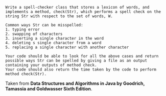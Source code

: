 ```Problem
Write a spell-checker class that stores a lexicon of words, and implements a method, check(Str), which performs a spell check on the string Str with respect to the set of words, W.

Common ways Str can be misspelled:
1. typing error
2. swapping of characters
3. inserting a single character in the word
4. deleting s single character from a word
5. replacing a single character with another character

Your code should be able to look for all the above cases and return possible ways Str can be spelled by giving a file as an output containing your outputs of method check.
Your code should also return the time taken by the code to perform method check(Str).
```

Taken from **Data Structures and Algorithms in Java by Goodrich, Tamassia and  Goldwasser Sixth Edition**.
